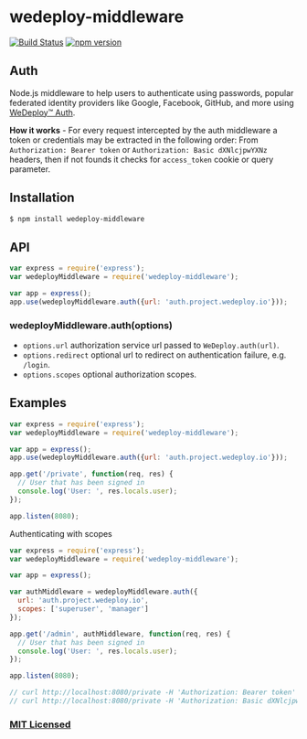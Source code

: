 # wedeploy-middleware

[![Build Status](https://travis-ci.org/wedeploy/wedeploy-middleware.svg?branch=master)](https://travis-ci.org/wedeploy/wedeploy-middleware)
[![npm version](https://badge.fury.io/js/wedeploy-middleware.svg)](https://badge.fury.io/js/wedeploy-middleware)

## Auth
Node.js middleware to help users to authenticate using passwords, popular federated identity providers like Google, Facebook, GitHub, and more using [WeDeploy™ Auth](http://wedeploy.com/docs/auth/).

**How it works** - For every request intercepted by the auth middleware a token or credentials may be extracted in the following order:
From `Authorization: Bearer token` or `Authorization: Basic dXNlcjpwYXNz` headers, then if not founds it checks for `access_token` cookie or query parameter.

## Installation

```sh
$ npm install wedeploy-middleware
```

## API

```js
var express = require('express');
var wedeployMiddleware = require('wedeploy-middleware');

var app = express();
app.use(wedeployMiddleware.auth({url: 'auth.project.wedeploy.io'}));
```

### wedeployMiddleware.auth(options)

- `options.url` authorization service url passed to `WeDeploy.auth(url)`.
- `options.redirect` optional url to redirect on authentication failure, e.g. `/login`.
- `options.scopes` optional authorization scopes.


## Examples

```js
var express = require('express');
var wedeployMiddleware = require('wedeploy-middleware');

var app = express();
app.use(wedeployMiddleware.auth({url: 'auth.project.wedeploy.io'}));

app.get('/private', function(req, res) {
  // User that has been signed in
  console.log('User: ', res.locals.user);
});

app.listen(8080);
```

Authenticating with scopes

```js
var express = require('express');
var wedeployMiddleware = require('wedeploy-middleware');

var app = express();

var authMiddleware = wedeployMiddleware.auth({
  url: 'auth.project.wedeploy.io',
  scopes: ['superuser', 'manager']
});

app.get('/admin', authMiddleware, function(req, res) {
  // User that has been signed in
  console.log('User: ', res.locals.user);
});

app.listen(8080);
```


```js
// curl http://localhost:8080/private -H 'Authorization: Bearer token' -v
// curl http://localhost:8080/private -H 'Authorization: Basic dXNlcjpwYXNz' -v
```

### [MIT Licensed](LICENSE)
